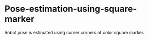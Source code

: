 # Pose-estimation-using-square-marker
Robot pose is estimated using corner corners of color square marker.
